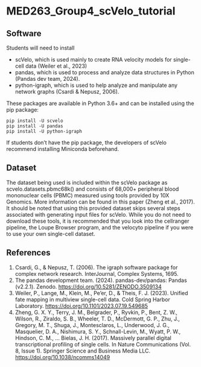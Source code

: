 # MED263_Group4_scVelo_tutorial

## Software
Students will need to install
-	scVelo, which is used mainly to create RNA velocity models for single-cell data (Weiler et al., 2023)
-	pandas, which is used to process and analyze data structures in Python (Pandas dev team, 2024).
-	python-igraph, which is used to help analyze and manipulate any network graphs (Csardi & Nepusz, 2006).
  
These packages are available in Python 3.6+ and can be installed using the pip package:

````
pip install -U scvelo
pip install -U pandas
pip install -U python-igraph
````

If students don’t have the pip package, the developers of scVelo recommend installing Miniconda beforehand.


## Dataset
The dataset being used is included within the scVelo package as scvelo.datasets.pbmc68k() and consists of 68,000+ peripheral blood mononuclear cells (PBMC) measured using tools provided by 10X Genomics. More information can be found in this paper (Zheng et al., 2017).
It should be noted that using this provided dataset skips several steps associated with generating input files for scVelo. While you do not need to download these tools, it is recommended that you look into the cellranger pipeline, the Loupe Browser program, and the velocyto pipeline if you were to use your own single-cell dataset.


## References

1. Csardi, G., & Nepusz, T. (2006). The igraph software package for complex network research. InterJournal, Complex Systems, 1695.
2. The pandas development team. (2024). pandas-dev/pandas: Pandas (v2.2.1). Zenodo. https://doi.org/10.5281/ZENODO.3509134
3. Weiler, P., Lange, M., Klein, M., Pe’er, D., & Theis, F. J. (2023). Unified fate mapping in multiview single-cell data. Cold Spring Harbor Laboratory. https://doi.org/10.1101/2023.07.19.549685
4. Zheng, G. X. Y., Terry, J. M., Belgrader, P., Ryvkin, P., Bent, Z. W., Wilson, R., Ziraldo, S. B., Wheeler, T. D., McDermott, G. P., Zhu, J., Gregory, M. T., Shuga, J., Montesclaros, L., Underwood, J. G., Masquelier, D. A., Nishimura, S. Y., Schnall-Levin, M., Wyatt, P. W., Hindson, C. M., … Bielas, J. H. (2017). Massively parallel digital transcriptional profiling of single cells. In Nature
Communications (Vol. 8, Issue 1). Springer Science and Business Media LLC. https://doi.org/10.1038/ncomms14049
